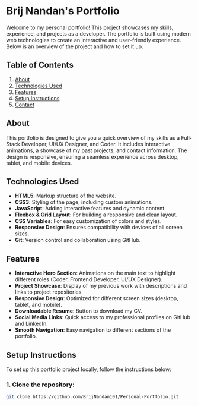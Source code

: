 # Brij Nandan's Portfolio

Welcome to my personal portfolio! This project showcases my skills, experience, and projects as a developer. The portfolio is built using modern web technologies to create an interactive and user-friendly experience. Below is an overview of the project and how to set it up.

## Table of Contents
1. [About](#about)
2. [Technologies Used](#technologies-used)
3. [Features](#features)
4. [Setup Instructions](#setup-instructions)
5. [Contact](#contact)

## About

This portfolio is designed to give you a quick overview of my skills as a Full-Stack Developer, UI/UX Designer, and Coder. It includes interactive animations, a showcase of my past projects, and contact information. The design is responsive, ensuring a seamless experience across desktop, tablet, and mobile devices.

## Technologies Used

- **HTML5**: Markup structure of the website.
- **CSS3**: Styling of the page, including custom animations.
- **JavaScript**: Adding interactive features and dynamic content.
- **Flexbox & Grid Layout**: For building a responsive and clean layout.
- **CSS Variables**: For easy customization of colors and styles.
- **Responsive Design**: Ensures compatibility with devices of all screen sizes.
- **Git**: Version control and collaboration using GitHub.

## Features

- **Interactive Hero Section**: Animations on the main text to highlight different roles (Coder, Frontend Developer, UI/UX Designer).
- **Project Showcase**: Display of my previous work with descriptions and links to project repositories.
- **Responsive Design**: Optimized for different screen sizes (desktop, tablet, and mobile).
- **Downloadable Resume**: Button to download my CV.
- **Social Media Links**: Quick access to my professional profiles on GitHub and LinkedIn.
- **Smooth Navigation**: Easy navigation to different sections of the portfolio.

## Setup Instructions

To set up this portfolio project locally, follow the instructions below:

### 1. Clone the repository:
```bash
git clone https://github.com/BrijNandan101/Personal-Portfolio.git
